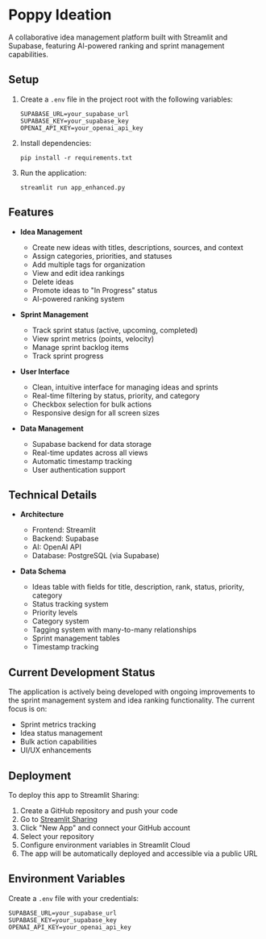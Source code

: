 # Poppy Ideation

A collaborative idea management platform built with Streamlit and Supabase, featuring AI-powered ranking and sprint management capabilities.

## Setup

1. Create a `.env` file in the project root with the following variables:
   ```
   SUPABASE_URL=your_supabase_url
   SUPABASE_KEY=your_supabase_key
   OPENAI_API_KEY=your_openai_api_key
   ```

2. Install dependencies:
   ```
   pip install -r requirements.txt
   ```

3. Run the application:
   ```
   streamlit run app_enhanced.py
   ```

## Features

- **Idea Management**
  - Create new ideas with titles, descriptions, sources, and context
  - Assign categories, priorities, and statuses
  - Add multiple tags for organization
  - View and edit idea rankings
  - Delete ideas
  - Promote ideas to "In Progress" status
  - AI-powered ranking system

- **Sprint Management**
  - Track sprint status (active, upcoming, completed)
  - View sprint metrics (points, velocity)
  - Manage sprint backlog items
  - Track sprint progress

- **User Interface**
  - Clean, intuitive interface for managing ideas and sprints
  - Real-time filtering by status, priority, and category
  - Checkbox selection for bulk actions
  - Responsive design for all screen sizes

- **Data Management**
  - Supabase backend for data storage
  - Real-time updates across all views
  - Automatic timestamp tracking
  - User authentication support

## Technical Details

- **Architecture**
  - Frontend: Streamlit
  - Backend: Supabase
  - AI: OpenAI API
  - Database: PostgreSQL (via Supabase)

- **Data Schema**
  - Ideas table with fields for title, description, rank, status, priority, category
  - Status tracking system
  - Priority levels
  - Category system
  - Tagging system with many-to-many relationships
  - Sprint management tables
  - Timestamp tracking

## Current Development Status

The application is actively being developed with ongoing improvements to the sprint management system and idea ranking functionality. The current focus is on:
- Sprint metrics tracking
- Idea status management
- Bulk action capabilities
- UI/UX enhancements

## Deployment

To deploy this app to Streamlit Sharing:

1. Create a GitHub repository and push your code
2. Go to [Streamlit Sharing](https://share.streamlit.io/)
3. Click "New App" and connect your GitHub account
4. Select your repository
5. Configure environment variables in Streamlit Cloud
6. The app will be automatically deployed and accessible via a public URL

## Environment Variables

Create a `.env` file with your credentials:

```
SUPABASE_URL=your_supabase_url
SUPABASE_KEY=your_supabase_key
OPENAI_API_KEY=your_openai_api_key
```
